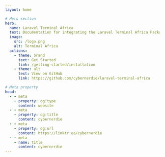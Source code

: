 ```yaml
---
layout: home

# Hero section
hero:
  name: Laravel Terminal Africa
  text: Documentation for integrating the Laravel Terminal Africa Package.
  image:
    src: /logo.png
    alt: Terminal Africa
  actions:
    - theme: brand
      text: Get Started
      link: /getting-started/installation
    - theme: alt
      text: View on GitHub
      link: https://github.com/cybernerdie/laravel-terminal-africa

# Meta property
head:
  - - meta
    - property: og:type
      content: website
  - - meta
    - property: og:title
      content: cybernerdie
  - - meta
    - property: og:url
      content: https://linktr.ee/cybernerdie
  - - meta
    - name: title
      content: cybernerdie
---
```

